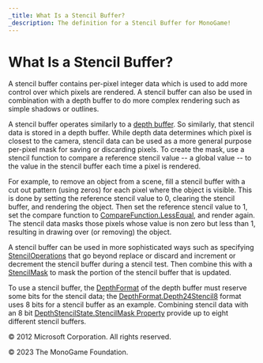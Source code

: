 ```yaml
---
_title: What Is a Stencil Buffer?
_description: The definition for a Stencil Buffer for MonoGame!
---
```


# What Is a Stencil Buffer?

A stencil buffer contains per-pixel integer data which is used to add more control over which pixels are rendered. A stencil buffer can also be used in combination with a depth buffer to do more complex rendering such as simple shadows or outlines.

A stencil buffer operates similarly to a [depth buffer](WhatIs_DepthBuffer.md). So similarly, that stencil data is stored in a depth buffer. While depth data determines which pixel is closest to the camera, stencil data can be used as a more general purpose per-pixel mask for saving or discarding pixels. To create the mask, use a stencil function to compare a reference stencil value -- a global value -- to the value in the stencil buffer each time a pixel is rendered.

For example, to remove an object from a scene, fill a stencil buffer with a cut out pattern (using zeros) for each pixel where the object is visible. This is done by setting the reference stencil value to 0, clearing the stencil buffer, and rendering the object. Then set the reference stencil value to 1, set the compare function to [CompareFunction.LessEqual](xref:Microsoft.Xna.Framework.Graphics.CompareFunction), and render again. The stencil data masks those pixels whose value is non zero but less than 1, resulting in drawing over (or removing) the object.

A stencil buffer can be used in more sophisticated ways such as specifying [StencilOperations](xref:Microsoft.Xna.Framework.Graphics.StencilOperation) that go beyond replace or discard and increment or decrement the stencil buffer during a stencil test. Then combine this with a [StencilMask](xref:Microsoft.Xna.Framework.Graphics.DepthStencilState.StencilMask) to mask the portion of the stencil buffer that is updated.

To use a stencil buffer, the [DepthFormat](xref:Microsoft.Xna.Framework.Graphics.DepthFormat) of the depth buffer must reserve some bits for the stencil data; the [DepthFormat.Depth24Stencil8](/api/Microsoft.Xna.Framework.Graphics.DepthFormat.html) format uses 8 bits for a stencil buffer as an example. Combining stencil data with an 8 bit [DepthStencilState.StencilMask Property](xref:Microsoft.Xna.Framework.Graphics.DepthStencilState.StencilMask) provide up to eight different stencil buffers.

© 2012 Microsoft Corporation. All rights reserved.  

© 2023 The MonoGame Foundation.